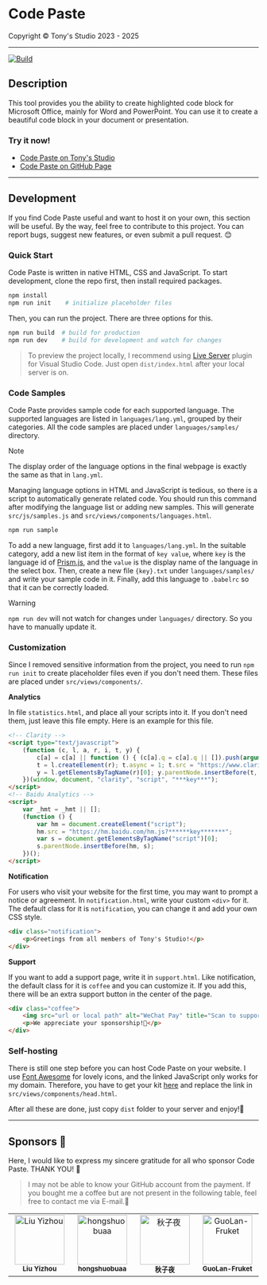 # Code Paste

Copyright &copy; Tony's Studio 2023 - 2025

---

[![Build](https://github.com/Lord-Turmoil/CodePaste/actions/workflows/static.yml/badge.svg?branch=main)](https://github.com/Lord-Turmoil/CodePaste/actions/workflows/static.yml)

## Description

This tool provides you the ability to create highlighted code block for Microsoft Office, mainly for Word and PowerPoint. You can use it to create a beautiful code block in your document or presentation.

### Try it now!

- [Code Paste on Tony's Studio](https://paste.tonys-studio.top/)
- [Code Paste on GitHub Page](https://lord-turmoil.github.io/CodePaste/)

---

## Development

If you find Code Paste useful and want to host it on your own, this section will be useful. By the way, feel free to contribute to this project. You can report bugs, suggest new features, or even submit a pull request. 😊

### Quick Start

Code Paste is written in native HTML, CSS and JavaScript. To start development, clone the repo first, then install required packages.

```bash
npm install
npm run init    # initialize placeholder files
```

Then, you can run the project. There are three options for this.

```bash
npm run build  # build for production
npm run dev    # build for development and watch for changes
```

> To preview the project locally, I recommend using [Live Server](https://marketplace.visualstudio.com/items?itemName=ritwickdey.LiveServer) plugin for Visual Studio Code. Just open `dist/index.html` after your local server is on.

### Code Samples

Code Paste provides sample code for each supported language. The supported languages are listed in `languages/lang.yml`, grouped by their categories. All the code samples are placed under `languages/samples/` directory. 

> [!NOTE]
>
> The display order of the language options in the final webpage is exactly the same as that in `lang.yml`.

Managing language options in HTML and JavaScript is tedious, so there is a script to automatically generate related code. You should run this command after modifying the language list or adding new samples. This will generate `src/js/samples.js` and `src/views/components/languages.html`.

```bash
npm run sample
```

To add a new language, first add it to `languages/lang.yml`. In the suitable category, add a new list item in the format of `key value`, where `key` is the language id of [Prism.js](https://prismjs.com/#supported-languages), and the `value` is the display name of the language in the select box. Then, create a new file `{key}.txt` under `languages/samples/` and write your sample code in it. Finally, add this language to `.babelrc` so that it can be correctly loaded.

> [!WARNING]
>
> `npm run dev` will not watch for changes under `languages/` directory. So you have to manually update it.

### Customization

Since I removed sensitive information from the project, you need to run `npm run init` to create placeholder files even if you don't need them. These files are placed under `src/views/components/`.

**Analytics**

In file `statistics.html`, and place all your scripts into it. If you don't need them, just leave this file empty. Here is an example for this file.

```html
<!-- Clarity -->
<script type="text/javascript">
    (function (c, l, a, r, i, t, y) {
        c[a] = c[a] || function () { (c[a].q = c[a].q || []).push(arguments) };
        t = l.createElement(r); t.async = 1; t.src = "https://www.clarity.ms/tag/" + i;
        y = l.getElementsByTagName(r)[0]; y.parentNode.insertBefore(t, y);
    })(window, document, "clarity", "script", "***key***");
</script>
<!-- Baidu Analytics -->
<script>
    var _hmt = _hmt || [];
    (function () {
        var hm = document.createElement("script");
        hm.src = "https://hm.baidu.com/hm.js?******key*******";
        var s = document.getElementsByTagName("script")[0];
        s.parentNode.insertBefore(hm, s);
    })();
</script>
```

**Notification**

For users who visit your website for the first time, you may want to prompt a notice or agreement. In `notification.html`, write your custom `<div>` for it. The default class for it is `notification`, you can change it and add your own CSS style.

```html
<div class="notification">
    <p>Greetings from all members of Tony's Studio!</p>
</div>
```

**Support**

If you want to add a support page, write it in `support.html`. Like notification, the default class for it is `coffee` and you can customize it. If you add this, there will be an extra support button in the center of the page.

```html
<div class="coffee">
    <img src="url or local path" alt="WeChat Pay" title="Scan to support me">
    <p>We appreciate your sponsorship!🌹</p>
</div>
```

### Self-hosting

There is still one step before you can host Code Paste on your website. I use [Font Awesome](https://fontawesome.com/) for lovely icons, and the linked JavaScript only works for my domain. Therefore, you have to get your kit [here](https://fontawesome.com/kits) and replace the link in `src/views/components/head.html`.

After all these are done, just copy `dist` folder to your server and enjoy!🎉

---

## Sponsors 💖

Here, I would like to express my sincere gratitude for all who sponsor Code Paste. THANK YOU! 🥰

> I may not be able to know your GitHub account from the payment. If you bought me a coffee but are not present in the following table, feel free to contact me via E-mail.🙏

<table>
    <tbody>
        <tr>
            <td align="center" valign="top" width="14.28%">
                <a href="https://github.com/AkashiSensei"><img src="https://avatars.githubusercontent.com/u/78262426?s=100" width="100px;" alt="Liu Yizhou"/></a>
                <br />
                <sub><b>Liu Yizhou</b></sub>
            </td>
            <td align="center" valign="top" width="14.28%">
                <a href="https://github.com/hongshuobuaa"><img src="https://avatars.githubusercontent.com/u/117986926?s=100" width="100px;" alt="hongshuobuaa"/></a>
                <br />
                <sub><b>hongshuobuaa</b></sub>
            </td>
            <td align="center" valign="top" width="14.28%">
                <a href="https://github.com/CR-1201"><img src="https://avatars.githubusercontent.com/u/112941971?s=100" width="100px;" alt="秋子夜"/></a>
                <br />
                <sub><b>秋子夜</b></sub>
            </td>
            <td align="center" valign="top" width="14.28%">
                <a href="https://github.com/GuoLan-Fruket"><img src="https://avatars.githubusercontent.com/u/109665787?s=100" width="100px;" alt="GuoLan-Fruket"/></a>
                <br />
                <sub><b>GuoLan-Fruket</b></sub>
            </td>
        </tr>
    </tbody>
</table>
